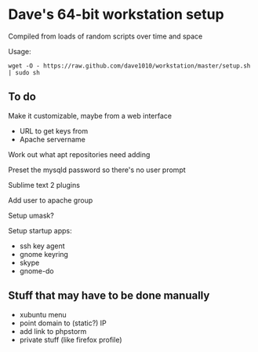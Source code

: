 
# Dave's 64-bit workstation setup

Compiled from loads of random scripts over time and space

Usage: 

    wget -O - https://raw.github.com/dave1010/workstation/master/setup.sh | sudo sh

## To do

Make it customizable, maybe from a web interface
 * URL to get keys from
 * Apache servername

Work out what apt repositories need adding

Preset the mysqld password so there's no user prompt

Sublime text 2 plugins

Add user to apache group

Setup umask?

Setup startup apps:
 * ssh key agent
 * gnome keyring
 * skype
 * gnome-do

## Stuff that may have to be done manually

 * xubuntu menu
 * point domain to (static?) IP
 * add link to phpstorm
 * private stuff (like firefox profile)

